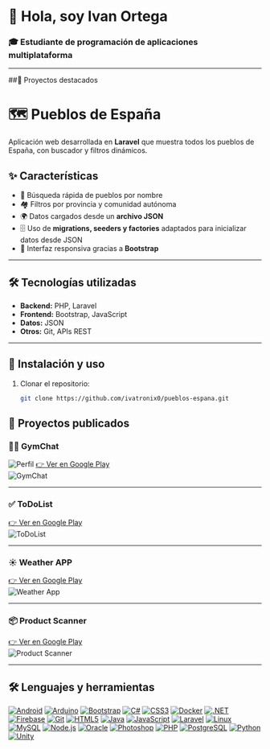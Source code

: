 # 👋 Hola, soy Ivan Ortega
### 🎓 Estudiante de programación de aplicaciones multiplataforma



---
##📱 Proyectos destacados

# 🗺️ Pueblos de España

Aplicación web desarrollada en **Laravel** que muestra todos los pueblos de España, con buscador y filtros dinámicos.  

## ✨ Características
- 🔎 Búsqueda rápida de pueblos por nombre  
- 🏘️ Filtros por provincia y comunidad autónoma  
- 🌍 Datos cargados desde un **archivo JSON**  
- 🗄️ Uso de **migrations, seeders y factories** adaptados para inicializar datos desde JSON  
- 📱 Interfaz responsiva gracias a **Bootstrap**  

---

## 🛠️ Tecnologías utilizadas
- **Backend:** PHP, Laravel  
- **Frontend:** Bootstrap, JavaScript  
- **Datos:** JSON  
- **Otros:** Git, APIs REST  

---

## 🚀 Instalación y uso

1. Clonar el repositorio:
   ```bash
   git clone https://github.com/ivatronix0/pueblos-espana.git

## 📱 Proyectos publicados

### 🏋️‍♂️ GymChat
![Perfil](https://github.com/ivatronix0/ivatronix0/blob/main/mamahuevasocosmico-modified%20(1).png)
[👉 Ver en Google Play](https://play.google.com/store/apps/details?id=org.insbaixcamp.gymchat&hl=es_419&gl=US)  
![GymChat](https://github.com/ivatronix0/ivatronix0/blob/main/fotor_2023-3-6_20_5_45.png)

---

### ✅ ToDoList
[👉 Ver en Google Play](https://play.google.com/store/apps/details?id=com.insbaixcamp.mytodoapplication&hl=es_419&gl=US)  
![ToDoList](https://github.com/ivatronix0/ivatronix0/blob/main/fotor_2023-3-6_20_15_11.png)

---

### ☀️ Weather APP
[👉 Ver en Google Play](https://play.google.com/store/apps/details?id=org.inspaixcamp.weatherapp&hl=es_419&gl=US)  
![Weather App](https://github.com/ivatronix0/ivatronix0/blob/main/fotor_2023-3-6_20_2_7.png)

---

### 📦 Product Scanner
[👉 Ver en Google Play](https://play.google.com/store/apps/details?id=org.inspaixcamp.myproductscanner)  
![Product Scanner](https://github.com/ivatronix0/ivatronix0/blob/main/fotor_2023-3-6_20_2_7.png)

---

## 🛠️ Lenguajes y herramientas

[![Android](https://raw.githubusercontent.com/devicons/devicon/master/icons/android/android-original-wordmark.svg)](https://developer.android.com)
[![Arduino](https://cdn.worldvectorlogo.com/logos/arduino-1.svg)](https://www.arduino.cc/)
[![Bootstrap](https://raw.githubusercontent.com/devicons/devicon/master/icons/bootstrap/bootstrap-plain-wordmark.svg)](https://getbootstrap.com)
[![C#](https://raw.githubusercontent.com/devicons/devicon/master/icons/csharp/csharp-original.svg)](https://www.w3schools.com/cs/)
[![CSS3](https://raw.githubusercontent.com/devicons/devicon/master/icons/css3/css3-original-wordmark.svg)](https://www.w3schools.com/css/)
[![Docker](https://raw.githubusercontent.com/devicons/devicon/master/icons/docker/docker-original-wordmark.svg)](https://www.docker.com/)
[![.NET](https://raw.githubusercontent.com/devicons/devicon/master/icons/dot-net/dot-net-original-wordmark.svg)](https://dotnet.microsoft.com/)
[![Firebase](https://www.vectorlogo.zone/logos/firebase/firebase-icon.svg)](https://firebase.google.com/)
[![Git](https://www.vectorlogo.zone/logos/git-scm/git-scm-icon.svg)](https://git-scm.com/)
[![HTML5](https://raw.githubusercontent.com/devicons/devicon/master/icons/html5/html5-original-wordmark.svg)](https://www.w3.org/html/)
[![Java](https://raw.githubusercontent.com/devicons/devicon/master/icons/java/java-original.svg)](https://www.java.com)
[![JavaScript](https://raw.githubusercontent.com/devicons/devicon/master/icons/javascript/javascript-original.svg)](https://developer.mozilla.org/en-US/docs/Web/JavaScript)
[![Laravel](https://raw.githubusercontent.com/devicons/devicon/master/icons/laravel/laravel-plain-wordmark.svg)](https://laravel.com/)
[![Linux](https://raw.githubusercontent.com/devicons/devicon/master/icons/linux/linux-original.svg)](https://www.linux.org/)
[![MySQL](https://raw.githubusercontent.com/devicons/devicon/master/icons/mysql/mysql-original-wordmark.svg)](https://www.mysql.com/)
[![Node.js](https://raw.githubusercontent.com/devicons/devicon/master/icons/nodejs/nodejs-original-wordmark.svg)](https://nodejs.org)
[![Oracle](https://raw.githubusercontent.com/devicons/devicon/master/icons/oracle/oracle-original.svg)](https://www.oracle.com/)
[![Photoshop](https://raw.githubusercontent.com/devicons/devicon/master/icons/photoshop/photoshop-line.svg)](https://www.photoshop.com/en)
[![PHP](https://raw.githubusercontent.com/devicons/devicon/master/icons/php/php-original.svg)](https://www.php.net)
[![PostgreSQL](https://raw.githubusercontent.com/devicons/devicon/master/icons/postgresql/postgresql-original-wordmark.svg)](https://www.postgresql.org)
[![Python](https://raw.githubusercontent.com/devicons/devicon/master/icons/python/python-original.svg)](https://www.python.org)
[![Unity](https://www.vectorlogo.zone/logos/unity3d/unity3d-icon.svg)](https://unity.com/)
